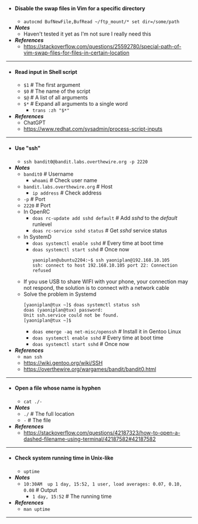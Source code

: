 
- #### Disable the swap files in Vim for a specific directory
    - `autocmd BufNewFile,BufRead ~/ftp_mount/* set dir=/some/path`
- ***Notes***
    - Haven't tested it yet as I'm not sure I really need this
- ***References***
    - https://stackoverflow.com/questions/25592780/special-path-of-vim-swap-files-for-files-in-certain-location
- ---
- #### Read input in Shell script
    - `$1` # The first argument
    - `$0` # The name of the script
    - `$@` # A list of all arguments
    - `$*` # Expand all arguments to a single word
        - `trans :zh "$*"`
- ***References***
    - ChatGPT
    - https://www.redhat.com/sysadmin/process-script-inputs
- ---
- #### Use "ssh"
    - `ssh bandit0@bandit.labs.overthewire.org -p 2220`
- ***Notes***
    - `bandit0` # Username
        - `whoami` # Check user name
    - `bandit.labs.overthewire.org` # Host
        - `ip address` # Check address
    - `-p` # Port
    - `2220` # Port
    - In OpenRC
        - `doas rc-update add sshd default` # Add *sshd* to the *default* runlevel
        - `doas rc-service sshd status` # Get *sshd* service status
    - In SystemD
        - `doas systemctl enable sshd` # Every time at boot time
        - `doas systemctl start sshd` # Once now
          ```
          yaoniplan@ubuntu2204:~$ ssh yaoniplan@192.168.10.105
          ssh: connect to host 192.168.10.105 port 22: Connection refused
          ```
    - If you use USB to share WIFI with your phone, your connection may not respond, the solution is to connect with a network cable
    - Solve the problem in Systemd
      ```
      [yaoniplan@tux ~]$ doas systemctl status ssh
      doas (yaoniplan@tux) password:
      Unit ssh.service could not be found.
      [yaoniplan@tux ~]$
      ```
        - `doas emerge -aq net-misc/openssh` # Install it in Gentoo Linux
        - `doas systemctl enable sshd` # Every time at boot time
        - `doas systemctl start sshd` # Once now
- ***References***
    - `man ssh`
    - https://wiki.gentoo.org/wiki/SSH
    - https://overthewire.org/wargames/bandit/bandit0.html
- ---
- #### Open a file whose name is hyphen
    - `cat ./-`
- ***Notes***
    - `./` # The full location
    - `-` # The file
- ***References***
    - https://stackoverflow.com/questions/42187323/how-to-open-a-dashed-filename-using-terminal/42187582#42187582
- ---
- #### Check system running time in Unix-like
    - `uptime`
- ***Notes***
    - `10:30AM  up 1 day, 15:52, 1 user, load averages: 0.07, 0.10, 0.08` # Output
        - `1 day, 15:52` # The running time
- ***References***
    - `man uptime`
- ---
